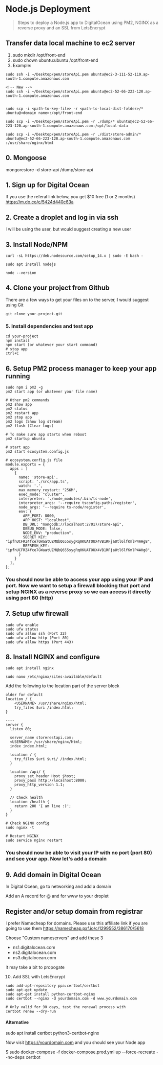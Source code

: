 # Node.js Deployment

> Steps to deploy a Node.js app to DigitalOcean using PM2, NGINX as a reverse proxy and an SSL from LetsEncrypt

## Transfer data local machine to ec2 server

1. sudo mkdir /opt/front-end
2. sudo chown ubuntu:ubuntu /opt/front-end
3. Example:

```
sudo ssh -i ~/Desktop/pem/storeApi.pem ubuntu@ec2-3-111-52-119.ap-south-1.compute.amazonaws.com

<!-- New -->
sudo ssh -i ~/Desktop/pem/storeApi.pem ubuntu@ec2-52-66-223-120.ap-south-1.compute.amazonaws.com


sudo scp -i <path-to-key-file> -r <path-to-local-dist-folder>/* ubuntu@<domain name>:/opt/front-end

sudo scp -i ~/Desktop/pem/storeApi.pem -r ./dump/* ubuntu@ec2-52-66-223-120.ap-south-1.compute.amazonaws.com:/opt/local-data

sudo scp -i ~/Desktop/pem/storeApi.pem -r ./dist/store-admin/* ubuntu@ec2-52-66-223-120.ap-south-1.compute.amazonaws.com
:/usr/share/nginx/html
```

## 0. Mongoose

mongorestore -d store-api /dump/store-api

## 1. Sign up for Digital Ocean

If you use the referal link below, you get $10 free (1 or 2 months)
https://m.do.co/c/5424d440c63a

## 2. Create a droplet and log in via ssh

I will be using the <USERNAME> user, but would suggest creating a new user

## 3. Install Node/NPM

```
curl -sL https://deb.nodesource.com/setup_14.x | sudo -E bash -

sudo apt install nodejs

node --version
```

## 4. Clone your project from Github

There are a few ways to get your files on to the server, I would suggest using Git

```
git clone your-project.git
```

### 5. Install dependencies and test app

```
cd your-project
npm install
npm start (or whatever your start command)
# stop app
ctrl+C
```

## 6. Setup PM2 process manager to keep your app running

```
sudo npm i pm2 -g
pm2 start app (or whatever your file name)

# Other pm2 commands
pm2 show app
pm2 status
pm2 restart app
pm2 stop app
pm2 logs (Show log stream)
pm2 flush (Clear logs)

# To make sure app starts when reboot
pm2 startup ubuntu

# start app
pm2 start ecosystem.config.js

# ecosystem.config.js file
module.exports = {
  apps : [
    {
      name: 'store-api',
      script: './src/app.ts',
      watch: '.',
      max_memory_restart: "256M",
      exec_mode: "cluster",
      interpreter: './node_modules/.bin/ts-node',
      interpreter_args: '--require tsconfig-paths/register',
      node_args: '--require ts-node/register',
      env: {
        APP_PORT: 8000,
        APP_HOST: "localhost",
        DB_URL: "mongodb://localhost:27017/store-api",
        DEBUG_MODE: false,
        NODE_ENV: "production",
        SECRET_KEY: "ipfhUCFRZ4fce7GWaatUZMQbQ655sygRq0KUATOUX4VB1RFjaUtl6lfKmlP4AHg8",
        REFRESH_KEY: "ipfhUCFRZ4fce7GWaatUZMQbQ655sygRq0KUATOUX4VB1RFjaUtl6lfKmlP4AHg8",
      }
    }
  ],
};
```

### You should now be able to access your app using your IP and port. Now we want to setup a firewall blocking that port and setup NGINX as a reverse proxy so we can access it directly using port 80 (http)

## 7. Setup ufw firewall

```
sudo ufw enable
sudo ufw status
sudo ufw allow ssh (Port 22)
sudo ufw allow http (Port 80)
sudo ufw allow https (Port 443)
```

## 8. Install NGINX and configure

```
sudo apt install nginx

sudo nano /etc/nginx/sites-available/default
```

Add the following to the location part of the server block

```
older for default
location / {
    <USERNAME> /usr/share/nginx/html;
    try_files $uri /index.html;
}

----
server {
  listen 80;

  server_name storerestapi.com;
  <USERNAME> /usr/share/nginx/html;
  index index.html;

  location / {
    try_files $uri $uri/ /index.html;
  }

  location /api/ {
    proxy_set_header Host $host;
    proxy_pass http://localhost:8000;
    proxy_http_version 1.1;
  }

  // Check health
  location /health {
    return 200 'I am live :)';
  }
}

```

```
# Check NGINX config
sudo nginx -t

# Restart NGINX
sudo service nginx restart
```

### You should now be able to visit your IP with no port (port 80) and see your app. Now let's add a domain

## 9. Add domain in Digital Ocean

In Digital Ocean, go to networking and add a domain

Add an A record for @ and for www to your droplet

## Register and/or setup domain from registrar

I prefer Namecheap for domains. Please use this affiliate link if you are going to use them
https://namecheap.pxf.io/c/1299552/386170/5618

Choose "Custom nameservers" and add these 3

- ns1.digitalocean.com
- ns2.digitalocean.com
- ns3.digitalocean.com

It may take a bit to propogate

10. Add SSL with LetsEncrypt

```
sudo add-apt-repository ppa:certbot/certbot
sudo apt-get update
sudo apt-get install python-certbot-nginx
sudo certbot --nginx -d yourdomain.com -d www.yourdomain.com

# Only valid for 90 days, test the renewal process with
certbot renew --dry-run
```

#### Alternative

sudo apt install certbot python3-certbot-nginx

Now visit https://yourdomain.com and you should see your Node app

<!-- After Deploy -->

$ sudo docker-compose -f docker-compose.prod.yml up --force-recreate --no-deps certbot
